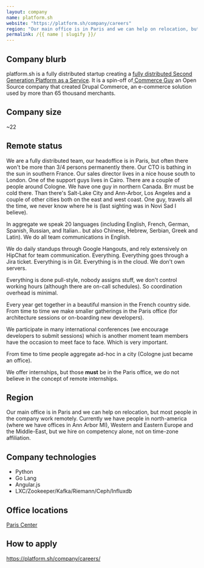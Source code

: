 ```yaml
---
layout: company
name: platform.sh
website: "https://platform.sh/company/careers"
region: "Our main office is in Paris and we can help on relocation, but most people in"
permalink: /{{ name | slugify }}/
---
```


## Company blurb
platform.sh is a fully distributed startup creating a [fully distributed Second 
Generation Platform as a Service](https://platform.sh/). It is a spin-off of[ Commerce Guy](https://www.commerceguys.com) an Open Source company that created
Drupal Commerce, an e-commerce solution used by more than 65 thousand merchants.

## Company size
~22

## Remote status
We are a fully distributed team, our headoffice is in Paris, but often there
won't be more than 3/4 persons permanently there. Our CTO is bathing in the
sun in southern France. Our sales director lives in a nice house south to London. One of the support guys lives in Cairo. There are a couple of people
around Cologne. We have one guy in northern Canada. Brr must be cold there.
Than there's Salt-Lake City and Ann-Arbor, Los Angeles and a couple of other
cities both on the east and west coast. One guy, travels all the time, we 
never know where he is (last sighting was in Novi Sad I believe).

In aggregate we speak 20 languages (including English, French, German, Spanish,
Russian, and Italian.. but also Chinese, Hebrew, Serbian, Greek and Latin). We 
do all team communications in English.

We do daily standups through Google Hangouts, and rely extensively on HipChat
for team communication. Everything. Everything goes through a Jira ticket. 
Everything is in Git. Everything is in the cloud. We don't own servers.

Everything is done pull-style, nobody assigns stuff, we don't control working
hours (although there are on-call schedules). So coordination overhead is minimal.

Every year get together in a beautiful mansion in the French country side. From time to time we make smaller gatherings in the Paris office (for architecture
sessions or on-boarding new developers).

We participate in many international conferences (we encourage developers to 
submit sessions) which is another moment team members have the occasion to meet
face to face. Which is very important.

From time to time people aggregate ad-hoc in a city (Cologne just became an 
office).

We offer internships, but those __must__ be in the Paris office, we do not 
believe in the concept of remote internships.

## Region
Our main office is in Paris and we can help on relocation, but most people in 
the company work remotely. Currently we have people in north-america (where we 
have offices in Ann Arbor MI), Western and Eastern Europe and the Middle-East,
but we hire on competency alone, not on time-zone affiliation.

## Company technologies
* Python
* Go Lang
* Angular.js
* LXC/Zookeeper/Kafka/Riemann/Ceph/Influxdb

## Office locations
[Paris Center](https://www.google.fr/maps/place/Commerce+Guys/@48.8706972,2.3444958,17z/data=!4m7!1m4!3m3!1s0x47e66e1611f61889:0x6559e547fc0c89ef!2sCommerce+Guys!3b1!3m1!1s0x47e66e1611f61889:0x6559e547fc0c89ef)

## How to apply

https://platform.sh/company/careers/